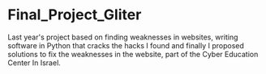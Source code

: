 # Final_Project_Gliter
Last year's project based on finding weaknesses in websites, writing software in Python that cracks the hacks I found and finally I proposed solutions to fix the weaknesses in the website, part of the Cyber Education Center In Israel.
